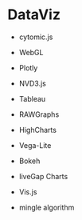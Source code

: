# DataViz

- cytomic.js
- WebGL
- Plotly
- NVD3.js
- Tableau
- RAWGraphs
- HighCharts
- Vega-Lite
- Bokeh
- liveGap Charts
- Vis.js

- mingle algorithm
